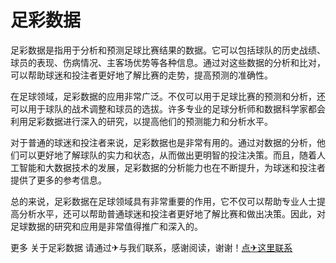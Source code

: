 # 足彩数据

足彩数据是指用于分析和预测足球比赛结果的数据。它可以包括球队的历史战绩、球员的表现、伤病情况、主客场优势等各种信息。通过对这些数据的分析和比对，可以帮助球迷和投注者更好地了解比赛的走势，提高预测的准确性。

在足球领域，足彩数据的应用非常广泛。不仅可以用于足球比赛的预测和分析，还可以用于球队的战术调整和球员的选拔。许多专业的足球分析师和数据科学家都会利用足彩数据进行深入的研究，以提高他们的预测能力和分析水平。

对于普通的球迷和投注者来说，足彩数据也是非常有用的。通过对数据的分析，他们可以更好地了解球队的实力和状态，从而做出更明智的投注决策。而且，随着人工智能和大数据技术的发展，足彩数据的分析能力也在不断提升，为球迷和投注者提供了更多的参考信息。

总的来说，足彩数据在足球领域具有非常重要的作用，它不仅可以帮助专业人士提高分析水平，还可以帮助普通球迷和投注者更好地了解比赛和做出决策。因此，对足球数据的研究和应用是非常值得推广和深入的。

更多 关于足彩数据 请通过✈与我们联系，感谢阅读，谢谢！[点✈这里联系](https://111.k02.cc)